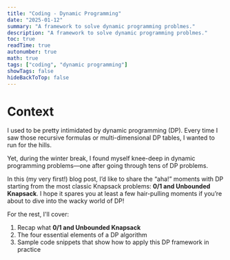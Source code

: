 ```yaml
---
title: "Coding - Dynamic Programming"
date: "2025-01-12"
summary: "A framework to solve dynamic programming problmes."
description: "A framework to solve dynamic programming problmes."
toc: true
readTime: true
autonumber: true
math: true
tags: ["coding", "dynamic programming"]
showTags: false
hideBackToTop: false
---
```


# Context
I used to be pretty intimidated by dynamic programming (DP). Every time I saw those recursive formulas or multi-dimensional DP tables, I wanted to run for the hills.

Yet, during the winter break, I found myself knee-deep in dynamic programming problems—one after going through tens of DP problems. 

In this (my very first!) blog post, I’d like to share the “aha!” moments with DP starting from the most classic Knapsack problems: **0/1 and Unbounded Knapsack**. I hope it spares you at least a few hair-pulling moments if you’re about to dive into the wacky world of DP!

For the rest, I'll cover:

1. Recap what **0/1 and Unbounded Knapsack**
2. The four essential elements of a DP algorithm
3. Sample code snippets that show how to apply this DP framework in practice


